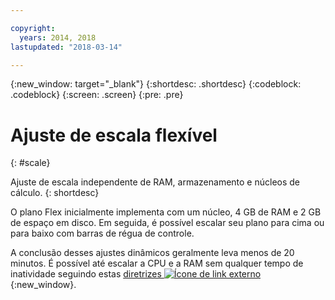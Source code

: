 ```yaml
---

copyright:
  years: 2014, 2018
lastupdated: "2018-03-14"

---
```


<!-- Attribute definitions --> 
{:new_window: target="_blank"}
{:shortdesc: .shortdesc}
{:codeblock: .codeblock}
{:screen: .screen}
{:pre: .pre}

# Ajuste de escala flexível
{: #scale}

Ajuste de escala independente de RAM, armazenamento e núcleos de cálculo.
{: shortdesc}

O plano Flex inicialmente implementa com um núcleo, 4 GB de RAM e 2 GB de espaço em disco. Em seguida, é possível escalar seu
plano para cima ou para baixo com barras de régua de controle.

A conclusão desses ajustes dinâmicos geralmente leva menos de 20 minutos. É possível até escalar a CPU e a RAM sem qualquer tempo de inatividade seguindo estas [diretrizes ![Ícone de link externo](../../icons/launch-glyph.svg "Ícone de link externo")](https://developer.ibm.com/answers/questions/381931/how-can-i-scale-cpu-up-and-down-without-downtime-o.html){:new_window}.

